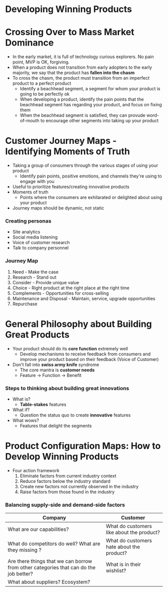 # Developing Winning Products

# Crossing Over to Mass Market Dominance

-   In the early market, it is full of technology curious explorers. No pain point, MVP is OK, forgiving.
-   When a product does not transition from early adopters to the early majority, we say that the product has **fallen into the chasm**
-   To cross the chasm, the product must transition from an imperfect product to a perfect product
    -   Identify a beachhead segment, a segment for whom your product is going to be perfectly ok
    -   When developing a product, identify the pain points that the beachhead segment has regarding your product, and focus on fixing them
    -   When the beachhead segment is satisfied, they can provude word-of-mouth to encourage other segments into taking up your product

# Customer Journey Maps - Identifying Moments of Truth

-   Taking a group of consumers through the various stages of using your product
    -   Identify pain points, positive emotions, and channels they're using to engage with you
-   Useful to prioritize features/creating innovative products
-   Moments of truth
    -   Points where the consumers are exhilarated or delighted about using your product
-   Journey maps should be dynamic, not static

### Creating personas

-   Site analytics
-   Social media listening
-   Voice of customer research
-   Talk to company personnel

### Journey Map

1. Need - Make the case
2. Research - Stand out
3. Consider - Provide unique value
4. Choice - Right product at the right place at the right time
5. Complements - Opportunities for cross-selling
6. Maintenance and Disposal - Maintain, service, upgrade opportunities
7. Repurchase

# General Philosophy about Building Great Products

-   Your product should do its **core function** extremely well
    -   Develop mechanisms to receive feedback from consumers and improve your product based on their feedback (Voice of Customer)
-   Don't fall into **swiss army knife** syndrome
    -   The core mantra is **customer needs**
    -   Feature -> Function -> Benefit

### Steps to thinking about building great innovations

-   What is?
    -   **Table-stakes** features
-   What if?
    -   Question the status quo to create **innovative** features
-   What wows?
    -   Features that delight the segments

# Product Configuration Maps: How to Develop Winning Products

-   Four action framework
    1. Eliminate factors from current industry context
    2. Reduce factors below the industry standard
    3. Create new factors not currently observed in the industry
    4. Raise factors from those found in the industry

### Balancing supply-side and demand-side factors

| Company                                                                               | Customer                                  |
| ------------------------------------------------------------------------------------- | ----------------------------------------- |
| What are our capabilities?                                                            | What do customers like about the product? |
| What do competitors do well? What are they missing ?                                  | What do customers hate about the product? |
| Are there things that we can borrow from other categories that can do the job better? | What is in their wishlist?                |
| What about suppliers? Ecosystem?                                                      |
